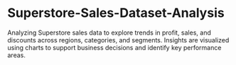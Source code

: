 # Superstore-Sales-Dataset-Analysis
Analyzing Superstore sales data to explore trends in profit, sales, and discounts across regions, categories, and segments. Insights are visualized using charts to support business decisions and identify key performance areas.
